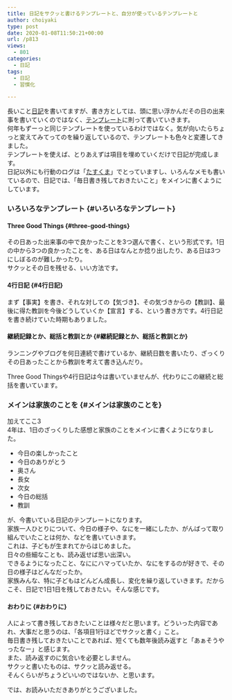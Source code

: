 ```yaml
---
title: 日記をサクッと書けるテンプレートと、自分が使っているテンプレートと
author: choiyaki
type: post
date: 2020-01-08T11:50:21+00:00
url: /p813
views:
  - 801
categories:
  - 日記
tags:
  - 日記
  - 習慣化

---
```

長いこと[日記][1]を書いてますが、書き方としては、頭に思い浮かんだその日の出来事を書いていくのではなく、[テンプレート][2]に則って書いていきます。  
何年もずーっと同じテンプレートを使っているわけではなく。気が向いたらちょっと変えてみてってのを繰り返しているので、テンプレートも色々と変遷してきました。  
テンプレートを使えば、とりあえずは項目を埋めていくだけで日記が完成します。  
日記以外にも行動のログは「[たすくま][3]」でとっていますし、いろんなメモも書いているので、日記では、「毎日書き残しておきたいこと」をメインに書くようにしています。

### いろいろなテンプレート {#いろいろなテンプレート}

#### Three Good Things {#three-good-things}

その日あった出来事の中で良かったことを3つ選んで書く、という形式です。1日の中から3つの良かったことを、ある日はなんとか捻り出したり、ある日は3つにしぼるのが難しかったり。  
サクッとその日を残せる、いい方法です。

#### 4行日記 {#4行日記}

まず【事実】を書き、それな対しての【気づき】、その気づきからの【教訓】、最後に得た教訓を今後どうしていくか【宣言】する、という書き方です。4行日記を書き続けていた時期もありました。

#### 継続記録とか、総括と教訓とか {#継続記録とか、総括と教訓とか}

ランニングやブログを何日連続で書けているか、継続日数を書いたり、ざっくりその日あったことから教訓を考えて書き込んだり。

Three Good Thingsや4行日記は今は書いていませんが、代わりにこの継続と総括を書いています。

### メインは家族のことを {#メインは家族のことを}

加えてここ3  
4年は、1日のざっくりした感想と家族のことをメインに書くようになりました。

  * 今日の楽しかったこと
  * 今日のありがとう
  * 奥さん
  * 長女
  * 次女
  * 今日の総括
  * 教訓

が、今書いている日記のテンプレートになります。  
家族一人ひとりについて、今日の様子や、なにを一緒にしたか、がんばって取り組んでいたことは何か、などを書いていきます。  
これは、子どもが生まれてからはじめました。  
日々の些細なことも、読み返せば思い出深い。  
できるようになったこと、なににハマっていたか、なにをするのが好きで、その日の様子はどんなだったか。  
家族みんな、特に子どもはどんどん成長し、変化を繰り返していきます。だからこそ、日記で1日1日を残しておきたい。そんな感じです。

#### おわりに {#おわりに}

人によって書き残しておきたいことは様々だと思います。どういった内容であれ、大事だと思うのは、「各項目1行ほどでサクッと書く」こと。  
毎日書き残しておきたいことであれば、短くても数年後読み返すと「あぁそうやったなー」と感じます。  
また、読み返すのに気合いを必要としません。  
サクッと書いたものは、サクッと読み返せる。  
そんくらいがちょうどいいのではないか、と思います。

では、お読みいただきありがとうございました。

 [1]: https://scrapbox.io/choiyaki-hondana/%E6%97%A5%E8%A8%98
 [2]: https://scrapbox.io/choiyaki-hondana/%E3%83%86%E3%83%B3%E3%83%97%E3%83%AC%E3%83%BC%E3%83%88
 [3]: https://scrapbox.io/choiyaki-hondana/%E3%81%9F%E3%81%99%E3%81%8F%E3%81%BE